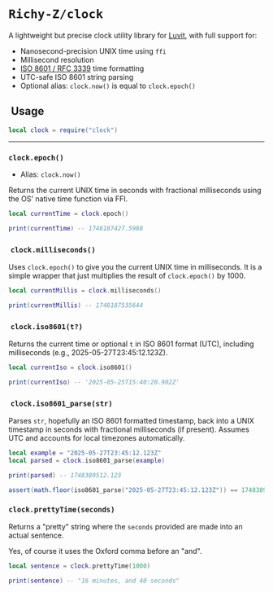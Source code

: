 # `Richy-Z/clock`

A lightweight but precise clock utility library for [Luvit](https://luvit.io), with full support for:

- Nanosecond-precision UNIX time using `ffi`
- Millisecond resolution
- [ISO 8601 / RFC 3339](https://datatracker.ietf.org/doc/html/rfc3339) time formatting
- UTC-safe ISO 8601 string parsing
- Optional alias: `clock.now()` is equal to `clock.epoch()`

##  Usage

```lua
local clock = require("clock")
```

---

### `clock.epoch()`

- Alias: `clock.now()`

Returns the current UNIX time in seconds with fractional milliseconds using the OS' native time function via FFI.

```lua
local currentTime = clock.epoch()

print(currentTime) -- 1748187427.5988
```

###  `clock.milliseconds()`

Uses `clock.epoch()` to give you the current UNIX time in milliseconds. It is a simple wrapper that just multiplies the result of `clock.epoch()` by 1000.

```lua
local currentMillis = clock.milliseconds()

print(currentMillis) -- 1748187535644
```

###  `clock.iso8601(t?)`

Returns the current time or optional `t` in ISO 8601 format (UTC), including milliseconds (e.g., 2025-05-27T23:45:12.123Z).

```lua
local currentIso = clock.iso8601()

print(currentIso) -- '2025-05-25T15:40:20.902Z'
```

###  `clock.iso8601_parse(str)`

Parses `str`, hopefully an ISO 8601 formatted timestamp, back into a UNIX timestamp in seconds with fractional milliseconds (if present). Assumes UTC and accounts for local timezones automatically.

```lua
local example = "2025-05-27T23:45:12.123Z"
local parsed = clock.iso8601_parse(example)

print(parsed) -- 1748389512.123

assert(math.floor(iso8601_parse("2025-05-27T23:45:12.123Z")) == 1748389512)
```

### `clock.prettyTime(seconds)`

Returns a "pretty" string where the `seconds` provided are made into an actual sentence.

Yes, of course it uses the Oxford comma before an "and".

```lua
local sentence = clock.prettyTime(1000)

print(sentence) -- "16 minutes, and 40 seconds"
```
